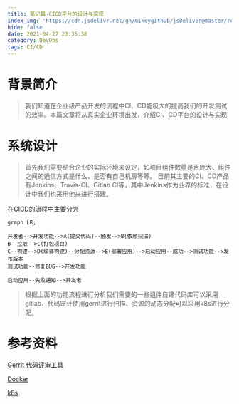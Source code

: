 ```yaml
---
title: 笔记篇-CICD平台的设计与实现
index_img: 'https://cdn.jsdelivr.net/gh/mikeygithub/jsDeliver@master/resource/img/cicd.jpeg'
hide: false
date: 2021-04-27 23:35:38
category: DevOps
tags: CI/CD
---
```


# 背景简介

>我们知道在企业级产品开发的流程中CI、CD能极大的提高我们的开发测试的效率。本篇文章将从真实企业环境出发，介绍CI、CD平台的设计与实现

# 系统设计

>首先我们需要结合企业的实际环境来设定，如项目组件数量是否庞大、组件之间的通信方式是什么、是否有自己机房等等。
目前其主要的CI、CD产品有Jenkins、Travis-CI、Gitlab CI等，其中Jenkins作为业界的标准，在设计中我们也采用他来进行搭建。


在CICD的流程中主要分为

```mermaid
graph LR;

开发者-->开发功能-->A(提交代码)--触发-->B(依赖扫描)
B--拉取-->C(打包项目)
C--构建-->D(编译构建)--分配资源-->E(部署应用)-->启动应用--成功-->测试功能-->发布版本
测试功能--修复BUG-->开发功能

启动应用--失败通知-->开发者
```

> 根据上面的功能流程进行分析我们需要的一些组件自建代码库可以采用gitlab、代码审计使用gerrit进行扫描、资源的动态分配可以采用k8s进行分配。







# 参考资料   

[Gerrit 代码评审工具](https://www.gerritcodereview.com/)

[Docker](https://www.docker.com/)

[k8s]()

